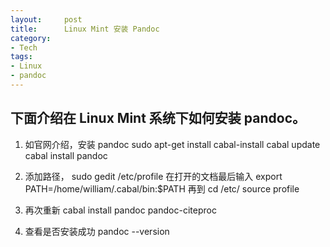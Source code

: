 ```yaml
---
layout:     post
title:      Linux Mint 安装 Pandoc
category:   
- Tech
tags: 
- Linux
- pandoc
---
```


下面介绍在 Linux Mint 系统下如何安装 pandoc。
----

1. 如官网介绍，安装 pandoc
    sudo apt-get install cabal-install
    cabal update
    cabal install pandoc
    
2. 添加路径，
    sudo gedit /etc/profile
  在打开的文档最后输入
    export PATH=/home/william/.cabal/bin:$PATH
  再到 
    cd /etc/
    source profile

3. 再次重新
    cabal install pandoc pandoc-citeproc
    
4. 查看是否安装成功
    pandoc --version
    
    